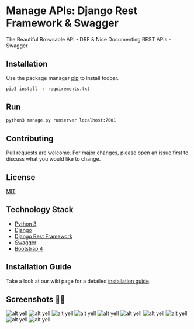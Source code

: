 # Manage APIs: Django Rest Framework & Swagger

The Beautiful Browsable API - DRF & Nice Documenting REST APIs - Swagger

## Installation

Use the package manager [pip](https://pip.pypa.io/en/stable/) to install foobar.

```bash
pip3 install -r requirements.txt
```

## Run

```bash
python3 manage.py runserver localhost:7001
```

## Contributing
Pull requests are welcome. For major changes, please open an issue first to discuss what you would like to change.


## License
[MIT](https://choosealicense.com/licenses/mit/)


## Technology Stack
* [Python 3][1]
* [Django][2]
* [Django Rest Framework][3]
* [Swagger][4]
* [Bootstrap 4][5]


## Installation Guide
Take a look at our wiki page for a detailed [installation guide][0].


[0]: https://github.com/ngohoangyell/to-do-task-mvc-python/wiki/
[1]: https://www.python.org/
[2]: https://www.djangoproject.com/
[3]: https://www.django-rest-framework.org/
[4]: https://swagger.io/
[5]: https://getbootstrap.com/docs/4.1/getting-started/introduction/


## Screenshots 👻👻
![alt yell](https://raw.githubusercontent.com/ngohoangyell/beautiful_browsable_api_django_rest_framework/master/readme_docs/1.png)
![alt yell](https://raw.githubusercontent.com/ngohoangyell/beautiful_browsable_api_django_rest_framework/master/readme_docs/2.png)
![alt yell](https://raw.githubusercontent.com/ngohoangyell/beautiful_browsable_api_django_rest_framework/master/readme_docs/3.png)
![alt yell](https://raw.githubusercontent.com/ngohoangyell/beautiful_browsable_api_django_rest_framework/master/readme_docs/4.png)
![alt yell](https://raw.githubusercontent.com/ngohoangyell/beautiful_browsable_api_django_rest_framework/master/readme_docs/5.png)
![alt yell](https://raw.githubusercontent.com/ngohoangyell/beautiful_browsable_api_django_rest_framework/master/readme_docs/6.png)
![alt yell](https://raw.githubusercontent.com/ngohoangyell/beautiful_browsable_api_django_rest_framework/master/readme_docs/7.png)
![alt yell](https://raw.githubusercontent.com/ngohoangyell/beautiful_browsable_api_django_rest_framework/master/readme_docs/8.png)
![alt yell](https://raw.githubusercontent.com/ngohoangyell/beautiful_browsable_api_django_rest_framework/master/readme_docs/9.png)
![alt yell](https://raw.githubusercontent.com/ngohoangyell/beautiful_browsable_api_django_rest_framework/master/readme_docs/10.png)
